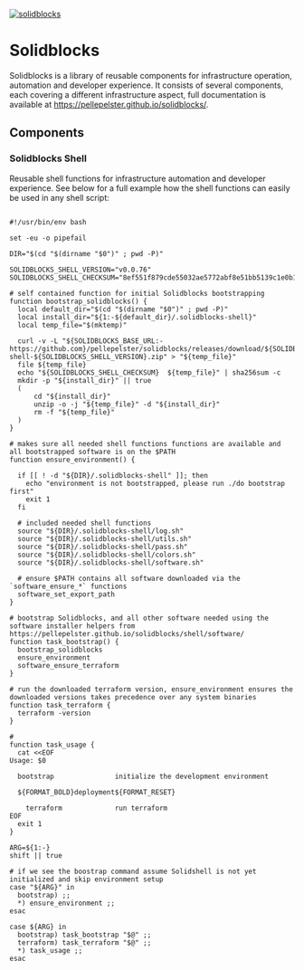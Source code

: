 [![solidblocks](https://github.com/pellepelster/solidblocks/actions/workflows/pipeline.yml/badge.svg)](https://github.com/pellepelster/solidblocks/actions/workflows/pipeline.yml)

# Solidblocks

Solidblocks is a library of reusable components for infrastructure operation, automation and developer experience. It consists of several components, each covering a different infrastructure aspect, full documentation is available at https://pellepelster.github.io/solidblocks/.

## Components

### Solidblocks Shell

Reusable shell functions for infrastructure automation and developer experience. See below for a full example how the shell functions can easily be used in any shell script:

```shell

#!/usr/bin/env bash

set -eu -o pipefail

DIR="$(cd "$(dirname "$0")" ; pwd -P)"

SOLIDBLOCKS_SHELL_VERSION="v0.0.76"
SOLIDBLOCKS_SHELL_CHECKSUM="8ef551f879cde55032ae5772abf8e51bb5139c1e0b11791c40aad0bb12196448"

# self contained function for initial Solidblocks bootstrapping
function bootstrap_solidblocks() {
  local default_dir="$(cd "$(dirname "$0")" ; pwd -P)"
  local install_dir="${1:-${default_dir}/.solidblocks-shell}"
  local temp_file="$(mktemp)"

  curl -v -L "${SOLIDBLOCKS_BASE_URL:-https://github.com}/pellepelster/solidblocks/releases/download/${SOLIDBLOCKS_SHELL_VERSION}/solidblocks-shell-${SOLIDBLOCKS_SHELL_VERSION}.zip" > "${temp_file}"
  file ${temp_file}
  echo "${SOLIDBLOCKS_SHELL_CHECKSUM}  ${temp_file}" | sha256sum -c
  mkdir -p "${install_dir}" || true
  (
      cd "${install_dir}"
      unzip -o -j "${temp_file}" -d "${install_dir}"
      rm -f "${temp_file}"
  )
}

# makes sure all needed shell functions functions are available and all bootstrapped software is on the $PATH
function ensure_environment() {

  if [[ ! -d "${DIR}/.solidblocks-shell" ]]; then
    echo "environment is not bootstrapped, please run ./do bootstrap first"
    exit 1
  fi

  # included needed shell functions
  source "${DIR}/.solidblocks-shell/log.sh"
  source "${DIR}/.solidblocks-shell/utils.sh"
  source "${DIR}/.solidblocks-shell/pass.sh"
  source "${DIR}/.solidblocks-shell/colors.sh"
  source "${DIR}/.solidblocks-shell/software.sh"

  # ensure $PATH contains all software downloaded via the `software_ensure_*` functions
  software_set_export_path
}

# bootstrap Solidblocks, and all other software needed using the software installer helpers from https://pellepelster.github.io/solidblocks/shell/software/
function task_bootstrap() {
  bootstrap_solidblocks
  ensure_environment
  software_ensure_terraform
}

# run the downloaded terraform version, ensure_environment ensures the downloaded versions takes precedence over any system binaries
function task_terraform {
  terraform -version
}

#
function task_usage {
  cat <<EOF
Usage: $0

  bootstrap               initialize the development environment

  ${FORMAT_BOLD}deployment${FORMAT_RESET}

    terraform             run terraform
EOF
  exit 1
}

ARG=${1:-}
shift || true

# if we see the boostrap command assume Solidshell is not yet initialized and skip environment setup
case "${ARG}" in
  bootstrap) ;;
  *) ensure_environment ;;
esac

case ${ARG} in
  bootstrap) task_bootstrap "$@" ;;
  terraform) task_terraform "$@" ;;
  *) task_usage ;;
esac
```
